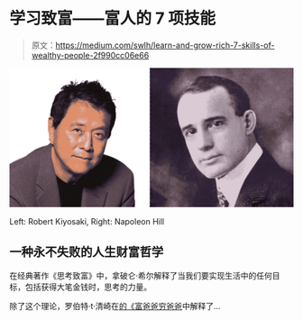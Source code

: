 # 学习致富——富人的 7 项技能

> 原文：<https://medium.com/swlh/learn-and-grow-rich-7-skills-of-wealthy-people-2f990cc06e66>

![](img/9d1441243194ca4f67360db7f9b840e5.png)

Left: Robert Kiyosaki, Right: Napoleon Hill

## 一种永不失败的人生财富哲学

在经典著作《思考致富》中，拿破仑·希尔解释了当我们要实现生活中的任何目标，包括获得大笔金钱时，思考的力量。

除了这个理论，罗伯特·t·清崎在[的《富爸爸穷爸爸](https://amzn.to/2WWPdIX)中解释了…